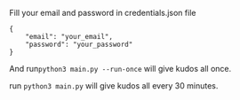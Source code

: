 Fill your email and password in credentials.json file
```
{
    "email": "your_email",
    "password": "your_password"
}
```
And run`python3 main.py --run-once` will give kudos all once. 

run `python3 main.py` will give kudos all every 30 minutes.